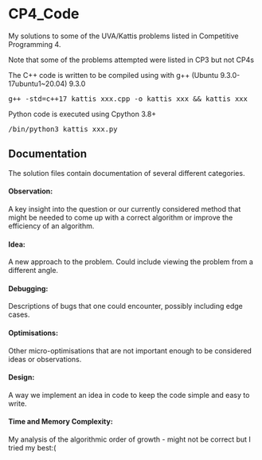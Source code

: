# CP4_Code
My solutions to some of the UVA/Kattis problems listed in Competitive Programming 4.

Note that some of the problems attempted were listed in CP3 but not CP4s

The C++ code is written to be compiled using with g++ (Ubuntu 9.3.0-17ubuntu1~20.04) 9.3.0
<pre>g++ -std=c++17 kattis_xxx.cpp -o kattis_xxx && kattis_xxx</pre>

Python code is executed using Cpython 3.8+ 
<pre>/bin/python3 kattis_xxx.py</pre>

## Documentation
The solution files contain documentation of several different categories.

#### Observation: 
A key insight into the question or our currently considered method that might be needed to come up with a correct algorithm or improve the efficiency of an algorithm.

#### Idea:
A new approach to the problem. Could include viewing the problem from a different angle.

#### Debugging:
Descriptions of bugs that one could encounter, possibly including edge cases.

#### Optimisations:
Other micro-optimisations that are not important enough to be considered ideas or observations.

#### Design:
A way we implement an idea in code to keep the code simple and easy to write.

#### Time and Memory Complexity:
My analysis of the algorithmic order of growth - might not be correct but I tried my best:(

